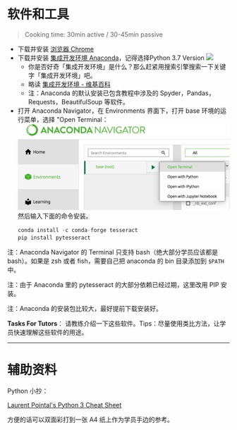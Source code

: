 # 软件和工具

> Cooking time: 30min active / 30-45min passive

- 下载并安装 [浏览器 Chrome](http://cn.bing.com/search?q=chrome)
- 下载并安装 [集成开发环境 Anaconda](https://www.anaconda.com/download/)，记得选择Python 3.7 Version
  ![](https://www.anaconda.com/wp-content/themes/anaconda/images/logo-dark.png)
  - 你是否好奇「集成开发环境」是什么？那么赶紧用搜索引擎搜索一下关键字「集成开发环境」吧。
  - 略读 [集成开发环境 - 维基百科](https://zh.wikipedia.org/wiki/%E9%9B%86%E6%88%90%E5%BC%80%E5%8F%91%E7%8E%AF%E5%A2%83)
  - 注：Anaconda 的默认安装已包含教程中涉及的 Spyder，Pandas，Requests，BeautifulSoup 等软件。
- 打开 Anaconda Navigator，在 Environments 界面下，打开 base 环境的运行菜单，选择 "Open Terminal：
  ![](./anaconda_navigator.png)
  然后输入下面的命令安装。
  ```python
  conda install -c conda-forge tesseract
  pip install pytesseract
  ```

注：Anaconda Navigator 的 Terminal 只支持 bash（绝大部分学员应该都是 bash）。如果是 zsh 或者 fish，需要自己把 anaconda 的 bin 目录添加到 `$PATH` 中。

注：由于 Anaconda 里的 pytesseract 的大部分依赖已经过期，这里改用 PIP 安装。

注：Anaconda 的安装包比较大，最好提前下载安装好。

**Tasks For Tutors**：
请教练介绍一下这些软件。Tips：尽量使用类比方法，让学员快速理解这些软件的用途。

<!-- ------

- 注册[GitHub](https://github.com/)
  - Github能用来做什么？请略读 [怎样使用 GitHub？ - 知乎](https://www.zhihu.com/question/20070065)
- 安装[GitHub Desktop](https://desktop.github.com/)(请下载最新的Desktop Beta版本)
  - 阅读并操作 [Authenticating to GitHub](https://help.github.com/desktop/guides/getting-started-with-github-desktop/authenticating-to-github/)
  - 按照阅读内容，配置好[github.com](http://github.com) 的帐号信息
  - **注意**：如果你是 Windows 32位系统，可能无法安装Github Desktop，请下载安装[SourceTree](https://www.sourcetreeapp.com/) 方法与Github Desktop雷同，如有疑问请咨询教练。

### Github Desktop 配置

1. 打开Github Desktop，在桌面上（或者是你想要放代码的文件夹中）创建一个名为`GirlsCodingDayPythonDemo`的文件夹。
   ![](http://ocuwjo7n4.bkt.clouddn.com/blog/2017-07-20-githubDesktopCreateNewRepo.png)
   ![](http://ocuwjo7n4.bkt.clouddn.com/blog/2017-07-20-gitDesktopNewRepoInfo.png)

  > a. 填写`Name`信息为`GirlsCodingDayPythonDemo`  
  > b. `local Path`选择你的桌面（或者是你以后想要放代码的文件夹)  
    c. `Initialize this repo with a Readme`的选项打钩  
    d. `git ignore`保持none  
    e. `license`保持none  
    f. 点击`create repository`  
2. 现在你的桌面上(或者是你想要放代码的文件夹中)会出现一个叫做`GirlsCodingDayPythonDemo`的文件夹。
   在`GirlsCodingDayPythonDemo`文件夹下新建一个叫`hello_world.py`的文件，用Anaconda打开Spyder，输入`print("Hello World!")`, 然后**保存**（一定要保存！）。
   ![](/image/Anaconda.png)
   ![](/image/Spyder.v2.png)
3. 提交commit到master分支，（注意changes）
   ![](/image/GithubCommit.png)
4. 发布到Github

   ![](http://ocuwjo7n4.bkt.clouddn.com/blog/2017-05-26-063511.jpg)

   ​

   ![](http://ocuwjo7n4.bkt.clouddn.com/blog/2017-05-26-064818.jpg)

5. 访问 https://github.com/ 网站，你可以看到你刚刚通过Github Desktop软件在github.com 网站新建了一个仓库。 -->

------

# 辅助资料

Python 小抄：

[Laurent Pointal's Python 3 Cheat Sheet](./mementopython3-english.pdf)

方便的话可以双面彩打到一张 A4 纸上作为学员手边的参考。
